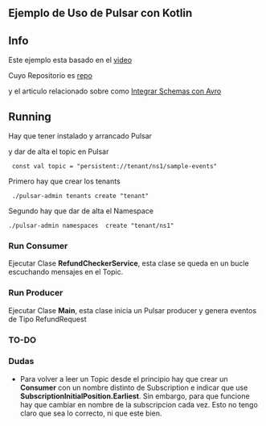 Ejemplo de Uso de Pulsar con Kotlin
--

## Info

Este ejemplo esta basado en el [video](https://www.youtube.com/watch?v=PRoFPsplfnM)

Cuyo Repositorio es [repo](https://github.com/geomagilles/demo-pulsar-kotlin)

y el articulo relacionado sobre como [Integrar Schemas con Avro](https://gillesbarbier.medium.com/using-apache-pulsar-with-kotlin-3b0ab398cf52)

## Running

Hay que tener instalado y arrancado Pulsar

y dar de alta el topic en Pulsar

     const val topic = "persistent://tenant/ns1/sample-events"

Primero hay que crear los tenants

     ./pulsar-admin tenants create "tenant" 

Segundo hay que dar de alta el Namespace

    ./pulsar-admin namespaces  create "tenant/ns1"      


### Run Consumer

Ejecutar Clase **RefundCheckerService**, esta clase se queda en un bucle
escuchando mensajes en el Topic.

### Run Producer

Ejecutar Clase **Main**, esta clase inicia un Pulsar producer y genera eventos de Tipo RefundRequest



### TO-DO



### Dudas

- Para volver a leer un Topic desde el principio hay que crear un **Consumer** con un nombre distinto de 
Subscription e indicar que use **SubscriptionInitialPosition.Earliest**.
Sin embargo, para que funcione hay que cambiar en nombre de la subscripcion cada vez. Esto no tengo claro que sea lo 
correcto, ni que este bien.